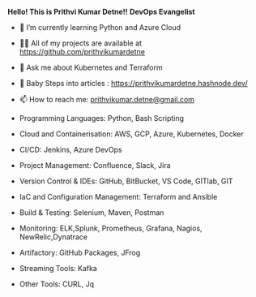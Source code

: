 **Hello! This is Prithvi Kumar Detne!!**
          **DevOps Evangelist**


- 🌱 I’m currently learning Python and Azure Cloud
- 👨‍💻 All of my projects are available at https://github.com/prithvikumardetne
- 💬 Ask me about Kubernetes and Terraform
- 📝 Baby Steps into articles : https://prithvikumardetne.hashnode.dev/
- 📫 How to reach me: prithvikumar.detne@gmail.com


- Programming Languages: Python, Bash Scripting
- Cloud and Containerisation: AWS, GCP, Azure, Kubernetes, Docker
- CI/CD: Jenkins, Azure DevOps
- Project Management: Confluence, Slack, Jira
- Version Control & IDEs: GitHub, BitBucket, VS Code, GITlab, GIT
- IaC and Configuration Management: Terraform and Ansible
- Build & Testing: Selenium, Maven, Postman
- Monitoring: ELK,Splunk, Prometheus, Grafana, Nagios, NewRelic,Dynatrace
- Artifactory: GitHub Packages, JFrog
- Streaming Tools: Kafka
- Other Tools: CURL, Jq

<!--
**prithvikumardetne/prithvikumardetne** is a ✨ _special_ ✨ repository because its `README.md` (this file) appears on your GitHub profile.

Here are some ideas to get you started:

- 🔭 I’m currently working on ...
- 🌱 I’m currently learning ...
- 👯 I’m looking to collaborate on ...
- 🤔 I’m looking for help with ...
- 💬 Ask me about ...
- 📫 How to reach me: ...
- 😄 Pronouns: ...
- ⚡ Fun fact: ...
-->
